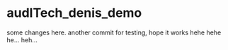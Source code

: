 # audITech_denis_demo

some changes here.
another commit for testing, hope it works hehe hehe he... heh...